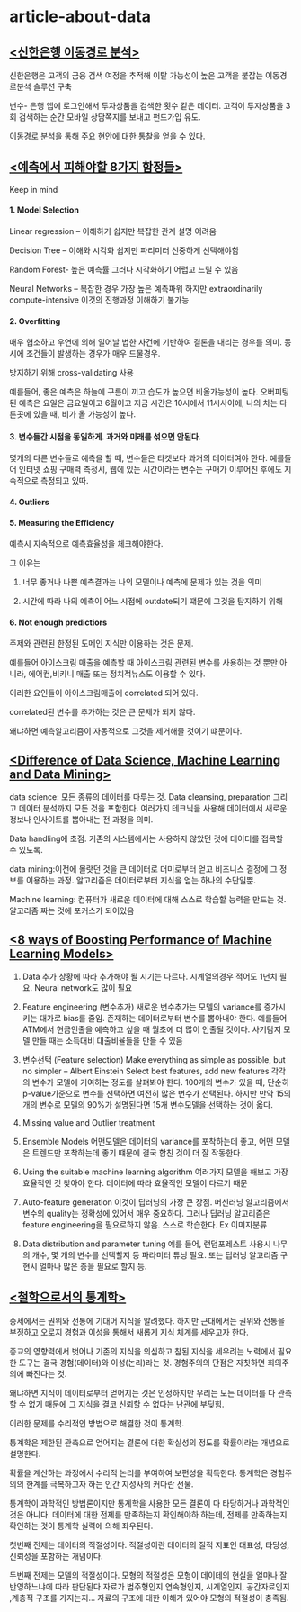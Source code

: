 # article-about-data

## [<신한은행 이동경로 분석>](http://www.fntimes.com/html/view.php?ud=201803190023486486dd55077bc2_18)

신한은행은 고객의 금융 검색 여정을 추적해 이탈 가능성이 높은 고객을 붙잡는 이동경로분석 솔루션 구축

변수- 은행 앱에 로그인해서 투자상품을 검색한 횟수 같은 데이터. 고객이 투자상품을 3회 검색하는 순간 모바일 상담쪽지를 보내고 펀드가입 유도.

이동경로 분석을 통해 주요 현안에 대한 통찰을 얻을 수 있다.

## [<예측에서 피해야할 8가지 함정들>](https://www.kdnuggets.com/2018/03/8-common-pitfalls-ruin-prediction.html)

Keep in mind

#### 1.	Model Selection
Linear regression – 이해하기 쉽지만 복잡한 관계 설명 어려움

Decision Tree – 이해와 시각화 쉽지만 파리미터 신중하게 선택해야함

Random Forest- 높은 예측률 그러나 시각화하기 어렵고 느릴 수 있음

Neural Networks – 복잡한 경우 가장 높은 예측파워 하지만 extraordinarily compute-intensive 이것의 진행과정 이해하기 불가능

#### 2.	Overfitting

매우 협소하고 우연에 의해 일어날 법한 사건에 기반하여 결론을 내리는 경우를 의미. 동시에 조건들이 발생하는 경우가 매우 드물경우.

방지하기 위해 cross-validating 사용

예를들어, 좋은 예측은 하늘에 구름이 끼고 습도가 높으면 비올가능성이 높다. 오버피팅된 예측은 요일은 금요일이고 6월이고 지금 시간은 10시에서 11시사이에, 나의 차는 다른곳에 있을 때, 비가 올 가능성이 높다.

#### 3.	변수들간 시점을 동일하게. 과거와 미래를 섞으면 안된다.
몇개의 다른 변수들로 예측을 할 때, 변수들은 타겟보다 과거의 데이터여야 한다.
예를들어 인터넷 쇼핑 구매력 측정시, 웹에 있는 시간이라는 변수는 구매가 이루어진 후에도 지속적으로 측정되고 있따.

#### 4.	Outliers

#### 5.	Measuring the Efficiency
예측시 지속적으로 예측효율성을 체크해야한다.

그 이유는

1.	너무 좋거나 나쁜 예측결과는 나의 모델이나 예측에 문제가 있는 것을 의미

2.	시간에 따라 나의 예측이 어느 시점에 outdate되기 떄문에 그것을 탐지하기 위해

#### 6.	Not enough predictiors
주제와 관련된 한정된 도메인 지식만 이용하는 것은 문제. 

예를들어 아이스크림 매출을 예측할 때 아이스크림 관련된 변수를 사용하는 것 뿐만 아니라, 에어컨,비키니 매출 또는 정치적뉴스도 이용할 수 있다.

이러한 요인들이 아이스크림매출에 correlated 되어 있다. 

correlated된 변수를 추가하는 것은 큰 문제가 되지 않다. 

왜냐하면 예측알고리즘이 자동적으로 그것을 제거해줄 것이기 떄문이다.


## [<Difference of Data Science, Machine Learning and Data Mining>](https://www.datasciencecentral.com/profiles/blogs/difference-of-data-science-machine-learning-and-data-mining?utm_content=buffer724b0&utm_medium=social&utm_source=plus.google.com&utm_campaign=buffer)

data science: 모든 종류의 데이터를 다루는 것. Data cleansing, preparation 그리고 데이터 분석까지 모든 것을 포함한다. 여러가지 테크닉을 사용해 데이터에서 새로운 정보나 인사이트를 뽑아내는 전 과정을 의미. 

Data handling에 초점. 기존의 시스템에서는 사용하지 않았던 것에 데이터를 접목할 수 있도록.

data mining:이전에 몰랏던 것을 큰 데이터로 더미로부터 얻고 비즈니스 결정에 그 정보를 이용하는 과정. 알고리즘은 데이터로부터 지식을 얻는 하나의 수단일뿐.

Machine learning: 컴퓨터가 새로운 데이터에 대해 스스로 학습할 능력을 만드는 것. 알고리즘 짜는 것에 포커스가 되어있음


## [<8 ways of Boosting Performance of Machine Learning Models>](http://houseofbots.com/news-detail/2520-4-8-ways-of-boosting-performance-of-machine-learning-models)

1.	Data 추가
상황에 따라 추가해야 될 시기는 다르다. 시계열의경우 적어도 1년치 필요. Neural network도 많이 필요

2.	Feature engineering (변수추가)
새로운 변수추가는 모델의 variance를 증가시키는 대가로 bias를 줄임.
존재하는 데이터로부터 변수를 뽑아내야 한다. 예를들어 ATM에서 현금인출을 예측하고 싶을 때 월초에 더 많이 인출될 것이다. 사기탐지 모델 만들 때는 소득대비 대출비율들을 만들 수 있음

3.	변수선택 (Feature selection)
Make everything as simple as possible, but no simpler – Albert Einstein
Select best features, add new features
각각의 변수가 모델에 기여하는 정도를 살펴봐야 한다.
100개의 변수가 있을 때, 단순히 p-value기준으로 변수를 선택하면 여전히 많은 변수가 선택된다. 하지만 만약 15의 개의 변수로 모델의 90%가 설명된다면 15개 변수모델을 선택하는 것이 옳다.

4.	Missing value and Outlier treatment

5.	Ensemble Models
어떤모델은 데이터의 variance를 포착하는데 좋고, 어떤 모델은 트렌드만 포착하는데 좋기 떄문에 결국 합친 것이 더 잘 작동한다.

6.	Using the suitable machine learning algorithm
여러가지 모델을 해보고 가장 효율적인 것 찾아야 한다. 데이터에 따라 효율적인 모델이 다르기 때문

7.	Auto-feature generation
이것이 딥러닝의 가장 큰 장점. 머신러닝 알고리즘에서 변수의 quality는 정확성에 있어서 매우 중요하다. 그러나 딥러닝 알고리즘은 feature engineering을 필요로하지 않음. 스스로 학습한다. Ex 이미지분류

8.	Data distribution and parameter tuning
예를 들어, 랜덤포레스트 사용시 나무의 개수, 몇 개의 변수를 선택할지 등 파라미터 튜닝 필요. 또는 딥러닝 알고리즘 구현시 얼마나 많은 층을 필요로 할지 등.

## [<철학으로서의 통계학>](https://www.facebook.com/jaekwang.kim.125/posts/2128149037200925)


중세에서는 권위와 전통에 기대어 지식을 알려했다. 하지만 근대에서는 권위와 전통을 부정하고 오로지 경험과 이성을 통해서 새롭게 지식 체계를 세우고자 한다. 

종교의 영향력에서 벗어나 기존의 지식을 의심하고 참된 지식을 세우려는 노력에서 필요한 도구는 결국 경험(데이터)와 이성(논리)라는 것.
경험주의의 단점은 자칫하면 회의주의에 빠진다는 것. 

왜냐하면 지식이 데이터로부터 얻어지는 것은 인정하지만 우리는 모든 데이터를 다 관측할 수 없기 때문에 그 지식을 결코 신뢰할 수 없다는 난관에 부딪힘.

이러한 문제를 수리적인 방법으로 해결한 것이 통계학. 

통계학은 제한된 관측으로 얻어지는 결론에 대한 확실성의 정도를 확률이라는 개념으로 설명한다. 

확률을 계산하는 과정에서 수리적 논리를 부여하여 보편성을 획득한다. 통계학은 경험주의의 한계를 극복하고자 하는 인간 지성사의 커다란 선물.

통계학이 과학적인 방법론이지만 통계학을 사용한 모든 결론이 다 타당하거나 과학적인 것은 아니다. 데이터에 대한 전제를 만족하는지 확인해야하 하는데, 전제를 만족하는지 확인하는 것이 통계학 실력에 의해 좌우된다.

첫번째 전제는 데이터의 적절성이다. 적절성이란 데이터의 질적 지표인 대표성, 타당성, 신뢰성을 포함하는 개념이다.

두번째 전제는 모델의 적절성이다. 모형의 적절성은 모형이 데이테의 현실을 얼마나 잘 반영하느냐에 따라 판단된다.자료가 범주형인지 연속형인지, 시계열인지, 공간자료인지 ,계층적 구조를 가지는지… 자료의 구조에 대한 이해가 있어야 모형의 적절성이 충족됨.

